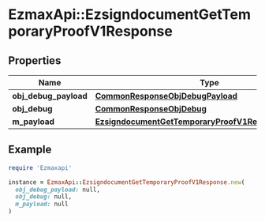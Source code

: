 # EzmaxApi::EzsigndocumentGetTemporaryProofV1Response

## Properties

| Name | Type | Description | Notes |
| ---- | ---- | ----------- | ----- |
| **obj_debug_payload** | [**CommonResponseObjDebugPayload**](CommonResponseObjDebugPayload.md) |  |  |
| **obj_debug** | [**CommonResponseObjDebug**](CommonResponseObjDebug.md) |  | [optional] |
| **m_payload** | [**EzsigndocumentGetTemporaryProofV1ResponseMPayload**](EzsigndocumentGetTemporaryProofV1ResponseMPayload.md) |  |  |

## Example

```ruby
require 'Ezmaxapi'

instance = EzmaxApi::EzsigndocumentGetTemporaryProofV1Response.new(
  obj_debug_payload: null,
  obj_debug: null,
  m_payload: null
)
```

